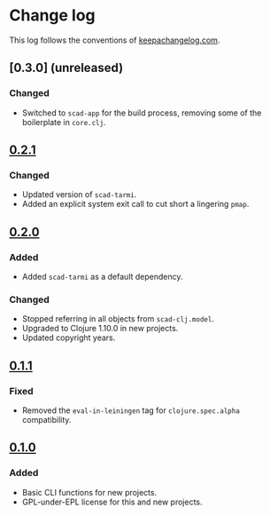 # Change log
This log follows the conventions of [keepachangelog.com](http://keepachangelog.com/).

## [0.3.0] (unreleased)
### Changed
- Switched to `scad-app` for the build process, removing some of the
  boilerplate in `core.clj`.

## [0.2.1]
### Changed
- Updated version of `scad-tarmi`.
- Added an explicit system exit call to cut short a lingering `pmap`.

## [0.2.0]
### Added
- Added `scad-tarmi` as a default dependency.

### Changed
- Stopped referring in all objects from `scad-clj.model`.
- Upgraded to Clojure 1.10.0 in new projects.
- Updated copyright years.

## [0.1.1]
### Fixed
- Removed the `eval-in-leiningen` tag for `clojure.spec.alpha` compatibility.

## [0.1.0]
### Added
- Basic CLI functions for new projects.
- GPL-under-EPL license for this and new projects.

[0.2.1]: https://github.com/veikman/cad-template/compare/v0.2.1...HEAD
[0.2.1]: https://github.com/veikman/cad-template/compare/v0.2.0...v0.2.1
[0.2.0]: https://github.com/veikman/cad-template/compare/v0.1.1...v0.2.0
[0.1.1]: https://github.com/veikman/cad-template/compare/v0.1.0...v0.1.1
[0.1.0]: https://github.com/veikman/cad-template/compare/55db80f...v0.1.0
